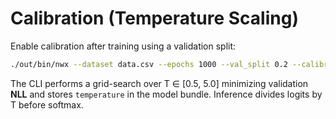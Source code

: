 <!-- SPDX-License-Identifier: Apache-2.0 -->
# Calibration (Temperature Scaling)

Enable calibration after training using a validation split:
```bash
./out/bin/nwx --dataset data.csv --epochs 1000 --val_split 0.2 --calibrate_temp
```
The CLI performs a grid-search over T ∈ [0.5, 5.0] minimizing validation **NLL** and stores `temperature` in the model bundle. Inference divides logits by T before softmax.
